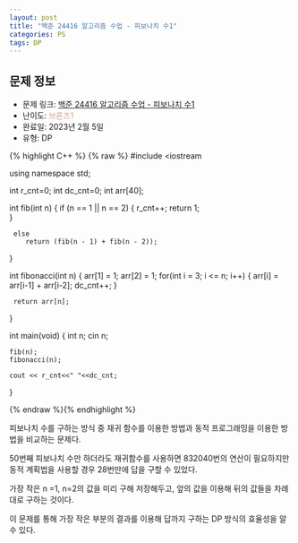 ```yaml
---
layout: post
title: "백준 24416 알고리즘 수업 - 피보나치 수1"
categories: PS
tags: DP
---
```


## 문제 정보
- 문제 링크: [백준 24416 알고리즘 수업 - 피보나치 수1](https://www.acmicpc.net/step/16)
- 난이도: <span style="color:#D2A28D">브론즈1</span>
- 완료일: 2023년 2월 5일
- 유형: DP

{% highlight C++ %} {% raw %}
#include <iostream	

using namespace std;

int r_cnt=0;
int dc_cnt=0;
int arr[40];

int fib(int n) 
{
	 if (n == 1 || n == 2)
	{
		r_cnt++;
		return 1;  
	}
	 
	 else
		return (fib(n - 1) + fib(n - 2));
}

int fibonacci(int n) 
{
	 arr[1] = 1;
	arr[2] = 1;
	 for(int i = 3; i <= n; i++)
	{
		arr[i] = arr[i-1] + arr[i-2];
		dc_cnt++;
	}
	 
	 return arr[n];
}

int main(void)
{
	int n;
	cin 		 n;
	
	fib(n);
	fibonacci(n);
	
	cout << r_cnt<<" "<<dc_cnt;
}

{% endraw %}{% endhighlight %}

피보나치 수를 구하는 방식 중 재귀 함수를 이용한 방법과 동적 프로그래밍을 이용한 방법을 비교하는 문제다.

50번째 피보나치 수만 하더라도 재귀함수를 사용하면 832040번의 연산이 필요하지만 동적 계획법을 사용할 경우 28번만에 답을 구할 수 있었다.

가장 작은 n =1, n=2의 값을 미리 구해 저장해두고, 앞의 값을 이용해 뒤의 값들을 차례대로 구하는 것이다.

이 문제를 통해 가장 작은 부분의 결과를 이용해 답까지 구하는 DP 방식의 효율성을 알 수 있다.
